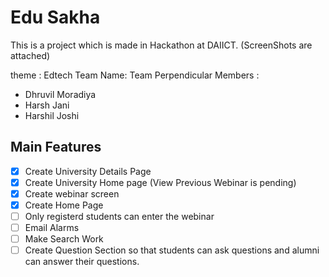 # Edu Sakha

This is a project which is made in Hackathon at DAIICT. (ScreenShots are attached)

theme : Edtech
Team Name: Team Perpendicular
Members :

- Dhruvil Moradiya
- Harsh Jani
- Harshil Joshi

## Main Features

- [x] Create University Details Page
- [x] Create University Home page (View Previous Webinar is pending)
- [x] Create webinar screen
- [x] Create Home Page
- [ ] Only registerd students can enter the webinar
- [ ] Email Alarms
- [ ] Make Search Work
- [ ] Create Question Section so that students can ask questions and alumni can answer their questions.
